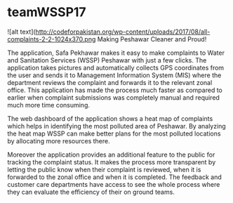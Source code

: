 # teamWSSP17
![alt text](http://codeforpakistan.org/wp-content/uploads/2017/08/all-complaints-2-2-1024x370.png
Making Peshawar Cleaner and Proud!

The application, Safa Pekhawar makes it easy to make complaints to Water and Sanitation Services (WSSP) Peshawar with just a few clicks. The application takes pictures and automatically collects GPS coordinates from the user and sends it to Management Information System (MIS) where the department reviews the complaint and forwards it to the relevant zonal office. This application has made the process much faster as compared to earlier when complaint submissions was completely manual and required much more time consuming.

The web dashboard of the application shows a heat map of complaints which helps in identifying the most polluted area of Peshawar. By analyzing the heat map WSSP can make better plans for the most polluted locations by allocating more resources there.

Moreover the application provides an additional feature to the public for tracking the complaint status. It makes the process more transparent by letting the public know when their complaint is reviewed, when it is forwarded to the zonal office and when it is completed. The feedback and customer care departments have access to see the whole process where they can evaluate the efficiency of their on ground teams.
